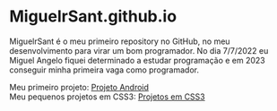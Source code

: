# MiguelrSant.github.io
MiguelrSant é o meu primeiro repository no GitHub, no meu desenvolvimento para virar um bom programador.
No dia 7/7/2022 eu Miguel Angelo fiquei determinado a estudar programação e em 2023 conseguir minha primeira vaga como programador.

Meu primeiro projeto: <a href="https://miguelrsant.github.io/Projeto-Android/">Projeto Android</a> <br>
Meu pequenos projetos em CSS3: <a href="https://miguelrsant.github.io/Projeto-Css3-Estudos/">Projetos em CSS3</a>